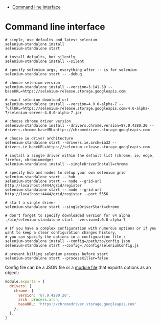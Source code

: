 <!-- START doctoc generated TOC please keep comment here to allow auto update -->
<!-- DON'T EDIT THIS SECTION, INSTEAD RE-RUN doctoc TO UPDATE -->

- [Command line interface](#command-line-interface)

<!-- END doctoc generated TOC please keep comment here to allow auto update -->

# Command line interface

```shell
# simple, use defaults and latest selenium
selenium-standalone install
selenium-standalone start

# install defaults, but silently
selenium-standalone install --silent

# specify selenium args, everything after -- is for selenium
selenium-standalone start -- -debug

# choose selenium version
selenium-standalone install --version=3.141.59 --baseURL=https://selenium-release.storage.googleapis.com

# exact selenium download url
selenium-standalone install --version=4.0.0-alpha-7 --fullURL=https://selenium-release.storage.googleapis.com/4.0-alpha-7/selenium-server-4.0.0-alpha-7.jar

# choose chrome driver version
selenium-standalone install --drivers.chrome.version=87.0.4280.20 --drivers.chrome.baseURL=https://chromedriver.storage.googleapis.com

# choose ie driver architecture
selenium-standalone start --drivers.ie.arch=ia32 --drivers.ie.baseURL=https://selenium-release.storage.googleapis.com

# install a single driver within the default list (chrome, ie, edge, firefox, chromiumedge)
selenium-standalone install --singleDriverInstall=chrome

# specify hub and nodes to setup your own selenium grid
selenium-standalone start -- hub
selenium-standalone start -- node --grid-url http://localhost:4444/grid/register
selenium-standalone start -- node --grid-url http://localhost:4444/grid/register --port 5556

# start a single driver
selenium-standalone start --singleDriverStart=chrome

# don't forget to specify downloaded version for v4 alpha
./bin/selenium-standalone start --version=4.0.0-alpha-7

# If you have a complex configuration with numerous options or if you want to keep a clear configuration changes history,
# you can specify the options in a configuration file :
selenium-standalone install --config=/path/to/config.json
selenium-standalone start --config=./config/seleniumConfig.js

# prevent killing selenium process before start
selenium-standalone start --processKiller=false

```

Config file can be a JSON file or a [module file](https://nodejs.org/api/modules.html#modules_file_modules) that exports options as an object:

```js
module.exports = {
  drivers: {
    chrome: {
      version: '87.0.4280.20',
      arch: process.arch,
      baseURL: 'https://chromedriver.storage.googleapis.com'
    },
  },
}
```
